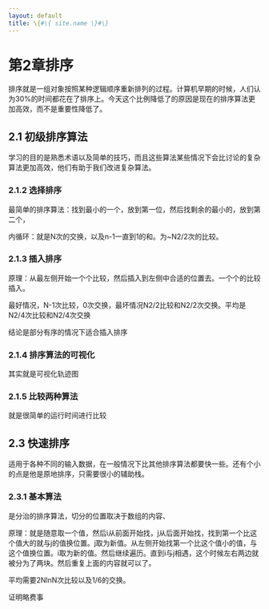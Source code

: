 ```yaml
---
layout: default
title: \{#\{ site.name \}#\}
---
```

# 第2章排序
排序就是一组对象按照某种逻辑顺序重新排列的过程。计算机早期的时候，人们认为30%的时间都花在了排序上。今天这个比例降低了的原因是现在的排序算法更加高效，而不是重要性降低了。

## 2.1 初级排序算法
学习的目的是熟悉术语以及简单的技巧，而且这些算法某些情况下会比讨论的复杂算法更加高效，他们有助于我们改进复杂算法。

### 2.1.2 选择排序
最简单的排序算法：找到最小的一个，放到第一位，然后找剩余的最小的，放到第二个，

内循环：就是N次的交换，以及n-1一直到1的和。为~N2/2次的比较。

### 2.1.3 插入排序
原理：从最左侧开始一个个比较，然后插入到左侧中合适的位置去。一个个的比较插入。

最好情况，N-1次比较，0次交换，最坏情况N2/2比较和N2/2次交换。平均是N2/4次比较和N2/4次交换

结论是部分有序的情况下适合插入排序

### 2.1.4 排序算法的可视化
其实就是可视化轨迹图

### 2.1.5 比较两种算法
就是很简单的运行时间进行比较

## 2.3 快速排序
适用于各种不同的输入数据，在一般情况下比其他排序算法都要快一些。还有个小的点是他是原地排序，只需要很小的辅助栈。

### 2.3.1 基本算法
是分治的排序算法，切分的位置取决于数组的内容、

原理：就是随意取一个值，然后i从前面开始找，j从后面开始找，找到第一个比这个值大的就与j的值换位置。j取为新值。从左侧开始找第一个比这个值小的值，与这个值换位置。i取为新的值。然后继续遍历。直到i与j相遇，这个时候左右两边就被分为了两块。然后重复上面的内容就可以了。

平均需要2NlnN次比较以及1/6的交换。

证明略费事
